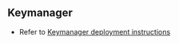 ## Keymanager

- Refer to [Keymanager deployment instructions](https://docs.openg2p.org/deployment/external-components-setup/keymanager-deployment)

